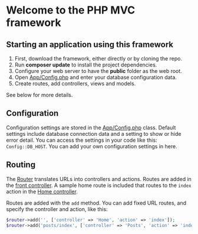 # Welcome to the PHP MVC framework

## Starting an application using this framework

1. First, download the framework, either directly or by cloning the repo.
1. Run **composer update** to install the project dependencies.
1. Configure your web server to have the **public** folder as the web root.
1. Open [App/Config.php](App/Config.php) and enter your database configuration data.
1. Create routes, add controllers, views and models.

See below for more details.

## Configuration

Configuration settings are stored in the [App/Config.php](App/Config.php) class. Default settings include database connection data and a setting to show or hide error detail. You can access the settings in your code like this: `Config::DB_HOST`. You can add your own configuration settings in here.

## Routing

The [Router](Core/Router.php) translates URLs into controllers and actions. Routes are added in the [front controller](public/index.php). A sample home route is included that routes to the `index` action in the [Home controller](App/Controllers/Home.php).

Routes are added with the `add` method. You can add fixed URL routes, and specify the controller and action, like this:

```php
$router->add('', ['controller' => 'Home', 'action' => 'index']);
$router->add('posts/index', ['controller' => 'Posts', 'action' => 'index']);
```

